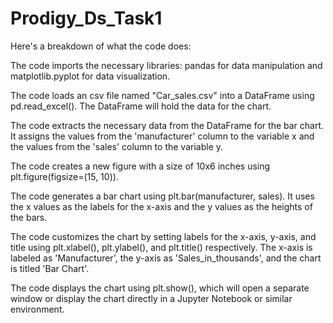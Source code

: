 # Prodigy_Ds_Task1

Here's a breakdown of what the code does:

The code imports the necessary libraries: pandas for data manipulation and matplotlib.pyplot for data visualization.

The code loads an csv file named "Car_sales.csv" into a DataFrame using pd.read_excel(). The DataFrame will hold the data for the chart.

The code extracts the necessary data from the DataFrame for the bar chart. It assigns the values from the 'manufacturer' column to the variable x and the values from the 'sales' column to the variable y.

The code creates a new figure with a size of 10x6 inches using plt.figure(figsize=(15, 10)).

The code generates a bar chart using plt.bar(manufacturer, sales). It uses the x values as the labels for the x-axis and the y values as the heights of the bars.

The code customizes the chart by setting labels for the x-axis, y-axis, and title using plt.xlabel(), plt.ylabel(), and plt.title() respectively. The x-axis is labeled as 'Manufacturer', the y-axis as 'Sales_in_thousands', and the chart is titled 'Bar Chart'.

The code displays the chart using plt.show(), which will open a separate window or display the chart directly in a Jupyter Notebook or similar environment.
